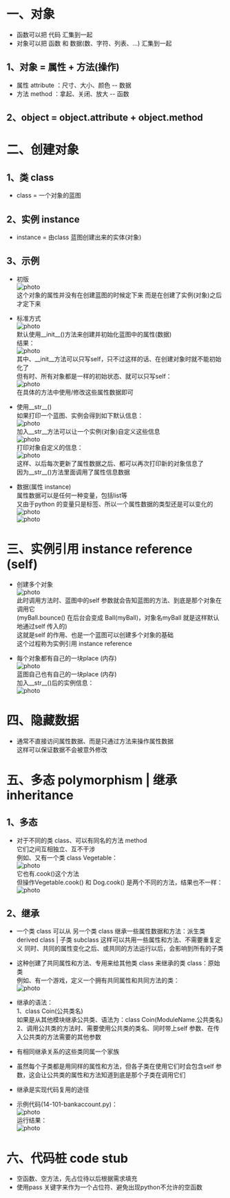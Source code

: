 # 一、对象
* 函数可以把 代码 汇集到一起
* 对象可以把 函数 和 数据(数、字符、列表、...) 汇集到一起

## 1、对象 = 属性 + 方法(操作)
* 属性 attribute ：尺寸、大小、颜色    --    数据
* 方法 method    ：拿起、关闭、放大    --    函数

## 2、object = object.attribute + object.method

# 二、创建对象
## 1、类 class
* class = 一个对象的蓝图

## 2、实例 instance
* instance = 由class 蓝图创建出来的实体(对象)

## 3、示例
* 初版  
![photo](0000-photos/0084.png)  
这个对象的属性并没有在创建蓝图的时候定下来
而是在创建了实例(对象)之后才定下来  

* 标准方式  
![photo](0000-photos/0086.png)  
默认使用__init__()方法来创建并初始化蓝图中的属性(数据)  
结果：  
![photo](0000-photos/0085.png)  
其中、__init__方法可以只写self，只不过这样的话、在创建对象时就不能初始化了  
但有时、所有对象都是一样的初始状态、就可以只写self：  
![photo](0000-photos/0095.png)  
在具体的方法中使用/修改这些属性数据即可  

* 使用__str__()  
如果打印一个蓝图、实例会得到如下默认信息：  
![photo](0000-photos/0088.png)  
加入__str__方法可以让一个实例(对象)自定义这些信息  
![photo](0000-photos/0087.png)  
打印对象自定义的信息：  
![photo](0000-photos/0089.png)  
这样、以后每次更新了属性数据之后、都可以再次打印新的对象信息了  
因为__str__()方法里面调用了属性信息数据  

* 数据(属性 instance)  
属性数据可以是任何一种变量，包括list等  
又由于python 的变量只是标签、所以一个属性数据的类型还是可以变化的  
![photo](0000-photos/0093.png)  
![photo](0000-photos/0094.png)  

# 三、实例引用 instance reference (self)
* 创建多个对象  
![photo](0000-photos/0090.png)  
此时调用方法时、蓝图中的self 参数就会告知蓝图的方法、到底是那个对象在调用它  
(myBall.bounce() 在后台会变成 Ball(myBall)，对象名myBall 就是这样默认地通过self 传入的)  
这就是self 的作用、也是一个蓝图可以创建多个对象的基础  
这个过程称为实例引用 instance reference  

* 每个对象都有自己的一块place (内存)  
![photo](0000-photos/0091.png)  
蓝图自己也有自己的一块place (内存)  
加入__str__()后的实例信息：  
![photo](0000-photos/0092.png)  

# 四、隐藏数据
* 通常不直接访问属性数据、而是只通过方法来操作属性数据  
这样可以保证数据不会被意外修改  

# 五、多态 polymorphism | 继承 inheritance
## 1、多态
* 对于不同的类 class、可以有同名的方法 method  
它们之间互相独立、互不干涉  
例如、又有一个类 class Vegetable：  
![photo](0000-photos/0096.png)  
它也有.cook()这个方法  
但操作Vegetable.cook() 和 Dog.cook() 是两个不同的方法，结果也不一样：  
![photo](0000-photos/0097.png)  


## 2、继承
* 一个类 class 可以从 另一个类 class 继承一些属性数据和方法：派生类 derived class | 子类 subclass
这样可以共用一些属性和方法、不需要重复定义
同时、共同的属性变化之后、或共同的方法运行以后，会影响到所有的子类  
* 这种创建了共同属性和方法、专用来给其他类 class 来继承的类 class：原始类  
例如、有一个游戏，定义一个拥有共同属性和共同方法的类：  
![photo](0000-photos/0098.png)  
* 继承的语法：  
1、class Coin(公共类名)  
如果是从其他模块继承公共类、语法为：class Coin(ModuleName.公共类名)  
2、调用公共类的方法时、需要使用公共类的类名、同时带上self 参数、在传入公共类的方法需要的其他参数  

* 有相同继承关系的这些类同属一个家族  
* 虽然每个子类都是用同样的属性和方法，但各子类在使用它们时会包含self 参数，这会让公共类的属性和方法知道到底是那个子类在调用它们  

* 继承是实现代码复用的途径  

* 示例代码(14-101-bankaccount.py)：  
![photo](0000-photos/0099.png)  
运行结果：  
![photo](0000-photos/0100.png)  


# 六、代码桩 code stub
* 空函数、空方法，先占位待以后根据需求填充  
* 使用pass 关键字来作为一个占位符、避免出现python不允许的空函数  